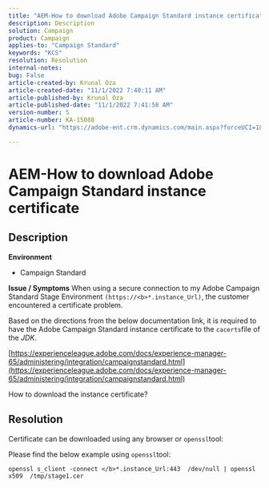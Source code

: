 ```yaml
---
title: "AEM-How to download Adobe Campaign Standard instance certificate"
description: Description
solution: Campaign
product: Campaign
applies-to: "Campaign Standard"
keywords: "KCS"
resolution: Resolution
internal-notes: 
bug: False
article-created-by: Krunal Oza
article-created-date: "11/1/2022 7:40:11 AM"
article-published-by: Krunal Oza
article-published-date: "11/1/2022 7:41:58 AM"
version-number: 5
article-number: KA-15088
dynamics-url: "https://adobe-ent.crm.dynamics.com/main.aspx?forceUCI=1&pagetype=entityrecord&etn=knowledgearticle&id=5b3cfc69-b859-ed11-9561-6045bd0067ea"

---
```

# AEM-How to download Adobe Campaign Standard instance certificate

## Description

<b>Environment</b>


- Campaign Standard



<b>Issue / Symptoms</b>
When using a secure connection to my Adobe Campaign Standard Stage Environment `(https://<b>*.instance_Url)`, the customer encountered a certificate problem.

Based on the directions from the below documentation link,​ it is required to have the Adobe Campaign Standard instance certificate to the `cacerts`file of the *JDK*.  

[https://experienceleague.adobe.com/docs/experience-manager-65/administering/integration/campaignstandard.html](https://experienceleague.adobe.com/docs/experience-manager-65/administering/integration/campaignstandard.html)

How to download the instance certificate?


## Resolution


Certificate can be downloaded using any browser or `openssl`tool:

 Please find the below example using `openssl`tool:


```
openssl s_client -connect </b>*.instance_Url:443  /dev/null | openssl x509  /tmp/stage1.cer
```



